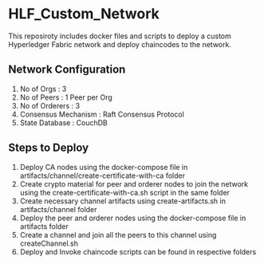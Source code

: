 # HLF_Custom_Network

This reposiroty includes docker files and scripts to deploy a custom Hyperledger Fabric network and deploy chaincodes to the network.

## Network Configuration

1. No of Orgs : 3  
2. No of Peers : 1 Peer per Org  
3. No of Orderers : 3  
4. Consensus Mechanism : Raft Consensus Protocol  
5. State Database : CouchDB  

## Steps to Deploy

1. Deploy CA nodes using the docker-compose file in artifacts/channel/create-certificate-with-ca folder
2. Create crypto material for peer and orderer nodes to join the network using the create-certificate-with-ca.sh script in the same folder
3. Create necessary channel artifacts using create-artifacts.sh in artifacts/channel folder
4. Deploy the peer and orderer nodes using the docker-compose file in artifacts folder
5. Create a channel and join all the peers to this channel using createChannel.sh
6. Deploy and Invoke chaincode scripts can be found in respective folders
